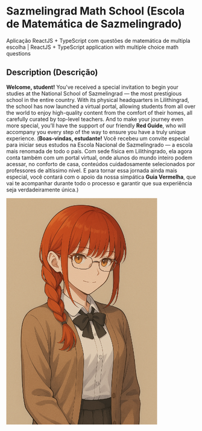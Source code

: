 # Sazmelingrad Math School (Escola de Matemática de Sazmelingrado)
 Aplicação ReactJS + TypeScript com questões de matemática de multipla escolha | ReactJS + TypeScript application with multiple choice math questions 

## Description (Descrição)
**Welcome, student!** You've received a special invitation to begin your studies at the National School of Sazmelingrad — the most prestigious school in the entire country. With its physical headquarters in Lilithingrad, the school has now launched a virtual portal, allowing students from all over the world to enjoy high-quality content from the comfort of their homes, all carefully curated by top-level teachers. And to make your journey even more special, you’ll have the support of our friendly **Red Guide**, who will accompany you every step of the way to ensure you have a truly unique experience.
(**Boas-vindas, estudante!** Você recebeu um convite especial para iniciar seus estudos na Escola Nacional de Sazmelingrado — a escola mais renomada de todo o país. Com sede física em Lilithingrado, ela agora conta também com um portal virtual, onde alunos do mundo inteiro podem acessar, no conforto de casa, conteúdos cuidadosamente selecionados por professores de altíssimo nível. E para tornar essa jornada ainda mais especial, você contará com o apoio da nossa simpática **Guia Vermelha**, que vai te acompanhar durante todo o processo e garantir que sua experiência seja verdadeiramente única.)

<img src="public/lilith_teacher.png" alt="Teacher Lilith Sazmeli" width="400"/>
